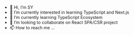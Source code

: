 - 👋 Hi, I’m SY
- 👀 I’m currently interested in learning TypeScript and Next.js
- 🌱 I’m currently learning TypeScript Ecosystem
- 💞️ I’m looking to collaborate on React SPA/CSR project
- 📫 How to reach me ...
